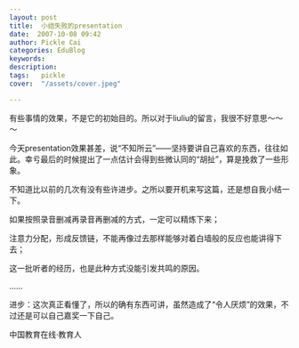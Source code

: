 ```yaml
---
layout: post  
title:  小结失败的presentation  
date:  2007-10-08 09:42  
author: Pickle Cai  
categories: EduBlog  
keywords: 
description:   
tags:	pickle   
cover:  "/assets/cover.jpeg"  

---  
```

    
有些事情的效果，不是它的初始目的。所以对于liuliu的留言，我很不好意思～～～



今天presentation效果甚差，说“不知所云”——坚持要讲自己喜欢的东西，往往如此。幸亏最后的时候提出了一点估计会得到些微认同的“胡扯”，算是挽救了一些形象。



不知道比以前的几次有没有些许进步。之所以要开机来写这篇，还是想自我小结一下。



如果按照录音删减再录音再删减的方式，一定可以精炼下来；



注意力分配，形成反馈链，不能再像过去那样能够对着白墙般的反应也能讲得下去；



这一批听者的经历，也是此种方式没能引发共鸣的原因。



……



进步：这次真正看懂了，所以的确有东西可讲，虽然造成了“令人厌烦”的效果，不过还是可以自己嘉奖一下自己。



		    
 中国教育在线·教育人

